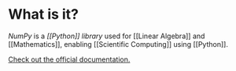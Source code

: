 # What is it?

*NumPy* is a *[[Python]] library* used for [[Linear Algebra]] and [[Mathematics]], enabling [[Scientific Computing]] using [[Python]].

[Check out the official documentation.](https://numpy.org/doc/stable/index.html#)